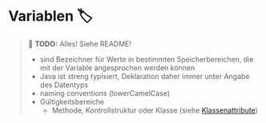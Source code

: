 # Variablen :label:

> :construction: **TODO:**  Alles! Siehe README!
> -   sind Bezeichner für Werte in bestimmten Speicherbereichen, die mit der Variable angesprochen werden können
> -   Java ist streng typisiert, Deklaration daher immer unter Angabe des Datentyps
> -   naming conventions (lowerCamelCase)
> -   Gültigkeitsbereiche
>     -   Methode, Kontrollstruktur oder Klasse (siehe [Klassenattribute](#klassenattribute))
